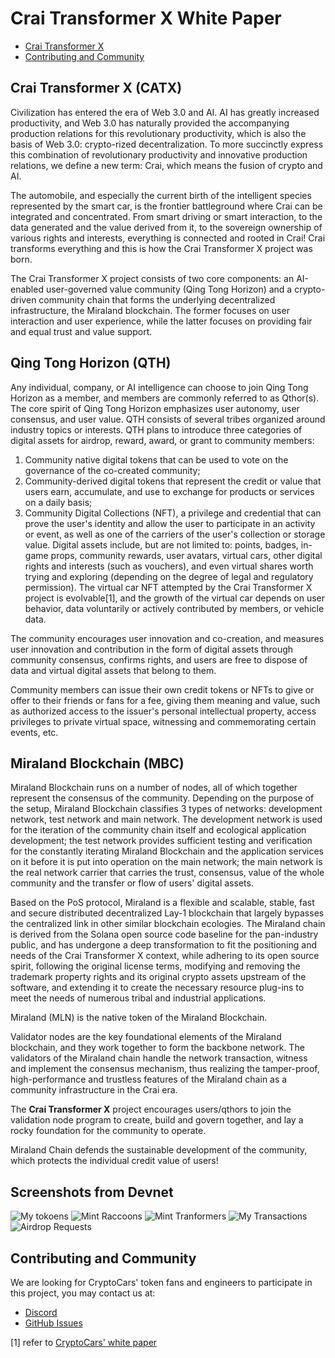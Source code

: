 
# Crai Transformer X White Paper

- [Crai Transformer X](#crai-transformer-x)
- [Contributing and Community](#contributing-and-community)

## Crai Transformer X (CATX)

Civilization has entered the era of Web 3.0 and AI. AI has greatly increased productivity, and Web 3.0 has naturally provided the accompanying production relations for this revolutionary productivity, which is also the basis of Web 3.0: crypto-rized decentralization. To more succinctly express this combination of revolutionary productivity and innovative production relations, we define a new term: Crai, which means the fusion of crypto and AI.

The automobile, and especially the current birth of the intelligent species represented by the smart car, is the frontier battleground where Crai can be integrated and concentrated. From smart driving or smart interaction, to the data generated and the value derived from it, to the sovereign ownership of various rights and interests, everything is connected and rooted in Crai! Crai transforms everything and this is how the Crai Transformer X project was born.

The Crai Transformer X project consists of two core components: an AI-enabled user-governed value community (Qing Tong Horizon) and a crypto-driven community chain that forms the underlying decentralized infrastructure, the Miraland blockchain. The former focuses on user interaction and user experience, while the latter focuses on providing fair and equal trust and value support.

## Qing Tong Horizon (QTH)

Any individual, company, or AI intelligence can choose to join Qing Tong Horizon as a member, and members are commonly referred to as Qthor(s). The core spirit of Qing Tong Horizon emphasizes user autonomy, user consensus, and user value. QTH consists of several tribes organized around industry topics or interests. QTH plans to introduce three categories of digital assets for airdrop, reward, award, or grant to community members:

1. Community native digital tokens that can be used to vote on the governance of the co-created community;
2. Community-derived digital tokens that represent the credit or value that users earn, accumulate, and use to exchange for products or services on a daily basis;
3. Community Digital Collections (NFT), a privilege and credential that can prove the user's identity and allow the user to participate in an activity or event, as well as one of the carriers of the user's collection or storage value.
   Digital assets include, but are not limited to: points, badges, in-game props, community rewards, user avatars, virtual cars, other digital rights and interests (such as vouchers), and even virtual shares worth trying and exploring (depending on the degree of legal and regulatory permission).
   The virtual car NFT attempted by the Crai Transformer X project is evolvable[1], and the growth of the virtual car depends on user behavior, data voluntarily or actively contributed by members, or vehicle data.

The community encourages user innovation and co-creation, and measures user innovation and contribution in the form of digital assets through community consensus, confirms rights, and users are free to dispose of data and virtual digital assets that belong to them.

Community members can issue their own credit tokens or NFTs to give or offer to their friends or fans for a fee, giving them meaning and value, such as authorized access to the issuer's personal intellectual property, access privileges to private virtual space, witnessing and commemorating certain events, etc.

## Miraland Blockchain (MBC)

Miraland Blockchain runs on a number of nodes, all of which together represent the consensus of the community. Depending on the purpose of the setup, Miraland Blockchain classifies 3 types of networks: development network, test network and main network. The development network is used for the iteration of the community chain itself and ecological application development; the test network provides sufficient testing and verification for the constantly iterating Miraland Blockchain and the application services on it before it is put into operation on the main network; the main network is the real network carrier that carries the trust, consensus, value of the whole community and the transfer or flow of users' digital assets.

Based on the PoS protocol, Miraland is a flexible and scalable, stable, fast and secure distributed decentralized Lay-1 blockchain that largely bypasses the centralized link in other similar blockchain ecologies. The Miraland chain is derived from the Solana open source code baseline for the pan-industry public, and has undergone a deep transformation to fit the positioning and needs of the Crai Transformer X context, while adhering to its open source spirit, following the original license terms, modifying and removing the trademark property rights and its original crypto assets upstream of the software, and extending it to create the necessary resource plug-ins to meet the needs of numerous tribal and industrial applications.

Miraland (MLN) is the native token of the Miraland Blockchain.

Validator nodes are the key foundational elements of the Miraland blockchain, and they work together to form the backbone network. The validators of the Miraland chain handle the network transaction, witness and implement the consensus mechanism, thus realizing the tamper-proof, high-performance and trustless features of the Miraland chain as a community infrastructure in the Crai era.

The **Crai Transformer X** project encourages users/qthors to join the validation node program to create, build and govern together, and lay a rocky foundation for the community to operate.

Miraland Chain defends the sustainable development of the community, which protects the individual credit value of users!

## Screenshots from Devnet

![My tokoens](/assets/images/my-tokens.png "My Tokens")
![Mint Raccoons](/assets/images/coon-mint.png "Mint Raccoons")
![Mint Tranformers](/assets/images/catx-mint.png "Mint Transformers")
![My Transactions](/assets/images/my-tx.png "My Transactions")
![Airdrop Requests](/assets/images/airdrop.png "Request Airdrop")

## Contributing and Community

We are looking for CryptoCars' token fans and engineers to participate in this project, you may contact us at:

- [Discord](https://discord.gg/jJUGKcKNz5)
- [GitHub Issues](https://github.com/miraland-labs/crai-transformer-x-whitepaper/issues)

[1] refer to [CryptoCars' white paper](https://github.com/miraland-labs/crypto-car-whitepaper/blob/main/WHITEPAPER.md)
